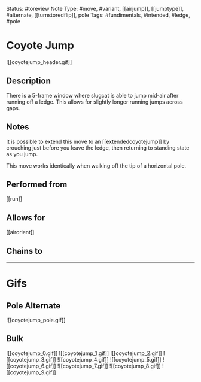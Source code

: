 Status: #toreview 
Note Type: #move, #variant, [[airjump]], [[jumptype]], #alternate, [[turnstoredflip]], pole
Tags: #fundimentals, #intended, #ledge, #pole

# Coyote Jump
![[coyotejump_header.gif]]
## Description
There is a 5-frame window where slugcat is able to jump mid-air after running off a ledge. This allows for slightly longer running jumps across gaps.

## Notes
It is possible to extend this move to an [[extendedcoyotejump]] by crouching just before you leave the ledge, then returning to standing state as you jump.

This move works identically when walking off the tip of a horizontal pole.

## Performed from
[[run]]

## Allows for
[[airorient]]

## Chains to


___
# Gifs
## Pole Alternate
![[coyotejump_pole.gif]]
## Bulk
![[coyotejump_0.gif]]
![[coyotejump_1.gif]]
![[coyotejump_2.gif]]
![[coyotejump_3.gif]]
![[coyotejump_4.gif]]
![[coyotejump_5.gif]]
![[coyotejump_6.gif]]
![[coyotejump_7.gif]]
![[coyotejump_8.gif]]
![[coyotejump_9.gif]]